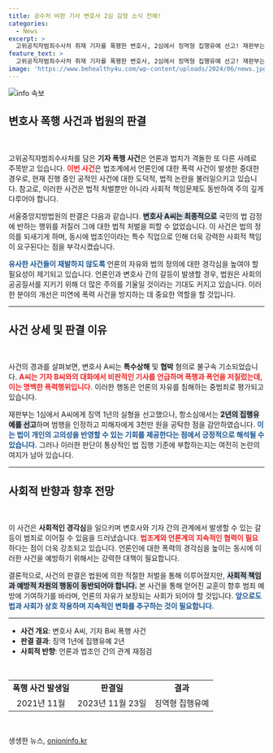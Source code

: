 ```yaml
---
title: 공수처 비판 기사 변호사 2심 감형 소식 전해!
categories:
  - News
excerpt: >
  고위공직자범죄수사처 취재 기자를 폭행한 변호사, 2심에서 징역형 집행유예 선고! 재판부는 범행의 부적절함과 피해자에 대한 공탁 등을 고려해 감형 결정을 내렸습니다. 변호사의 우발적 범행과 초범이 주효한 이번 사건의 전말을 함께 알아보세요!
feature_text: >
  고위공직자범죄수사처 취재 기자를 폭행한 변호사, 2심에서 징역형 집행유예 선고! 재판부는 범행의 부적절함과 피해자에 대한 공탁 등을 고려해 감형 결정을 내렸습니다. 변호사의 우발적 범행과 초범이 주효한 이번 사건의 전말을 함께 알아보세요!
image: 'https://www.behealthy4u.com/wp-content/uploads/2024/06/news.jpg'
---
```


<p><img src="https://www.behealthy4u.com/wp-content/uploads/2024/06/news.jpg" alt="info 속보" /></p>

<h2 data-ke-size="size26">변호사 폭행 사건과 법원의 판결</h2>

<p data-ke-size="size16">&nbsp;</p>

<p data-ke-size="size16">고위공직자범죄수사처를 담은 <b>기자 폭행 사건</b>은 언론과 법치가 격돌한 또 다른 사례로 주목받고 있습니다. <b><span style="color: #ee2323;">이번 사건</span></b>은 법조계에서 언론인에 대한 폭력 사건이 발생한 중대한 경우로, 현재 진행 중인 공적인 사건에 대한 도덕적, 법적 논란을 불러일으키고 있습니다. 참고로, 이러한 사건은 법적 처벌뿐만 아니라 사회적 책임문제도 동반하여 주의 깊게 다루어야 합니다.</p>

<p data-ke-size="size16">서울중앙지방법원의 판결은 다음과 같습니다. <b><span style="background-color: #21538527;">변호사 A씨는 최종적으로</span></b> 국민의 법 감정에 반하는 행위를 저질러 그에 대한 법적 처벌을 피할 수 없었습니다. 이 사건은 법의 정의를 되새기게 하며, 동시에 법조인이라는 특수 직업으로 인해 더욱 강력한 사회적 책임이 요구된다는 점을 부각시켰습니다.</p>

<p data-ke-size="size16"><b><span style="color: #1a5490;">유사한 사건들이 재발하지 않도록</span></b> 언론의 자유와 법의 정의에 대한 경각심을 높여야 할 필요성이 제기되고 있습니다. 언론인과 변호사 간의 갈등이 발생할 경우, 법원은 사회의 공공질서를 지키기 위해 더 많은 주의를 기울일 것이라는 기대도 커지고 있습니다. 이러한 분야의 개선은 미연에 폭력 사건을 방지하는 데 중요한 역할을 할 것입니다.</p>

<hr>

<h2 data-ke-size="size26">사건 상세 및 판결 이유</h2>

<p data-ke-size="size16">&nbsp;</p>

<p data-ke-size="size16">사건의 경과를 살펴보면, 변호사 A씨는 <b>특수상해</b> 및 <b>협박</b> 혐의로 불구속 기소되었습니다. <b><span style="color: #ee2323;">A씨는 기자 B씨와의 대화에서 비판적인 기사를 언급하며 폭행과 폭언을 저질렀는데, 이는 명백한 폭력행위입니다.</span></b> 이러한 행동은 언론의 자유를 침해하는 중범죄로 평가되고 있습니다.</p>

<p data-ke-size="size16">재판부는 1심에서 A씨에게 징역 1년의 실형을 선고했으나, 항소심에서는 <b><span style="background-color: #21538527;">2년의 집행유예를 선고</span></b>하며 범행을 인정하고 피해자에게 3천만 원을 공탁한 점을 감안하였습니다. <b><span style="color: #1a5490;">이는 법이 개인의 고의성을 반영할 수 있는 기회를 제공한다는 점에서 긍정적으로 해석될 수 있습니다.</span></b> 그러나 이러한 판단이 통상적인 법 집행 기준에 부합하는지는 여전히 논란의 여지가 남아 있습니다.</p>

<hr>

<h2 data-ke-size="size26">사회적 반향과 향후 전망</h2>

<p data-ke-size="size16">&nbsp;</p>

<p data-ke-size="size16">이 사건은 <b>사회적인 경각심</b>을 일으키며 변호사와 기자 간의 관계에서 발생할 수 있는 갈등이 범죄로 이어질 수 있음을 드러냈습니다. <b><span style="color: #ee2323;">법조계와 언론계의 지속적인 협력이 필요</span></b>하다는 점이 더욱 강조되고 있습니다. 언론인에 대한 폭력의 경각심을 높이는 동시에 이러한 사건을 예방하기 위해서는 강력한 대책이 필요합니다.</p>

<p data-ke-size="size16">결론적으로, 사건의 판결은 법원에 의한 적절한 처벌을 통해 이루어졌지만, <b><span style="background-color: #21538527;">사회적 책임과 예방적 차원의 행동이 동반되어야 합니다.</span></b> 본 사건을 통해 얻어진 교훈이 향후 범죄 예방에 기여하기를 바라며, 언론의 자유가 보장되는 사회가 되어야 할 것입니다. <b><span style="color: #1a5490;">앞으로도 법과 사회가 상호 작용하며 지속적인 변화를 추구하는 것이 필요합니다.</span></b></p>

<hr>

<ul>
    <li><b>사건 개요</b>: 변호사 A씨, 기자 B씨 폭행 사건</li>
    <li><b>판결 결과</b>: 징역 1년에 집행유예 2년</li>
    <li><b>사회적 반향</b>: 언론과 법조인 간의 관계 재점검</li>
</ul>

<p data-ke-size="size16">&nbsp;</p>

<table style="width: 100%;">
    <tr>
        <td style="text-align: center; height: 17px;"><b>폭행 사건 발생일</b></td>
        <td style="text-align: center; height: 17px;"><b>판결일</b></td>
        <td style="text-align: center; height: 17px;"><b>결과</b></td>
    </tr>
    <tr>
        <td style="text-align: center; height: 17px;">2021년 11월</td>
        <td style="text-align: center; height: 17px;">2023년 11월 23일</td>
        <td style="text-align: center; height: 17px;">징역형 집행유예</td>
    </tr>
</table>

<p data-ke-size="size16">&nbsp;</p>
생생한 뉴스, <a href="https://onioninfo.kr" rel="dofollow">onioninfo.kr</a>


